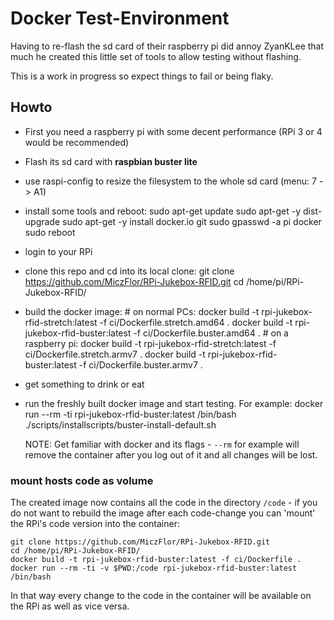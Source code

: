 # Docker Test-Environment

Having to re-flash the sd card of their raspberry pi did annoy ZyanKLee that much he created
this little set of tools to allow testing without flashing.

This is a work in progress so expect things to fail or being flaky.

## Howto

* First you need a raspberry pi with some decent performance (RPi 3 or 4 would be recommended)
* Flash its sd card with **raspbian buster lite**
* use raspi-config to resize the filesystem to the whole sd card (menu: 7 -> A1)
* install some tools and reboot:
      sudo apt-get update
      sudo apt-get -y dist-upgrade
      sudo apt-get -y install docker.io git
      sudo gpasswd -a pi docker
      sudo reboot
* login to your RPi
* clone this repo and cd into its local clone:
      git clone https://github.com/MiczFlor/RPi-Jukebox-RFID.git
      cd /home/pi/RPi-Jukebox-RFID/
* build the docker image:
      # on normal PCs:
      docker build -t rpi-jukebox-rfid-stretch:latest -f ci/Dockerfile.stretch.amd64 .
      docker build -t rpi-jukebox-rfid-buster:latest -f ci/Dockerfile.buster.amd64 .
      # on a raspberry pi:
      docker build -t rpi-jukebox-rfid-stretch:latest -f ci/Dockerfile.stretch.armv7 .
      docker build -t rpi-jukebox-rfid-buster:latest -f ci/Dockerfile.buster.armv7 .
* get something to drink or eat
* run the freshly built docker image and start testing. For example:
      docker run --rm -ti rpi-jukebox-rfid-buster:latest /bin/bash
      ./scripts/installscripts/buster-install-default.sh


    NOTE: Get familiar with docker and its flags - `--rm` for example will remove the
          container after you log out of it and all changes will be lost.


### mount hosts code as volume

The created image now contains all the code in the directory `/code` - if you do not want to
rebuild the image after each code-change you can 'mount' the RPi's code version into the
container:

    git clone https://github.com/MiczFlor/RPi-Jukebox-RFID.git
    cd /home/pi/RPi-Jukebox-RFID/
    docker build -t rpi-jukebox-rfid-buster:latest -f ci/Dockerfile .
    docker run --rm -ti -v $PWD:/code rpi-jukebox-rfid-buster:latest /bin/bash

In that way every change to the code in the container will be available on the RPi as well
as vice versa.
